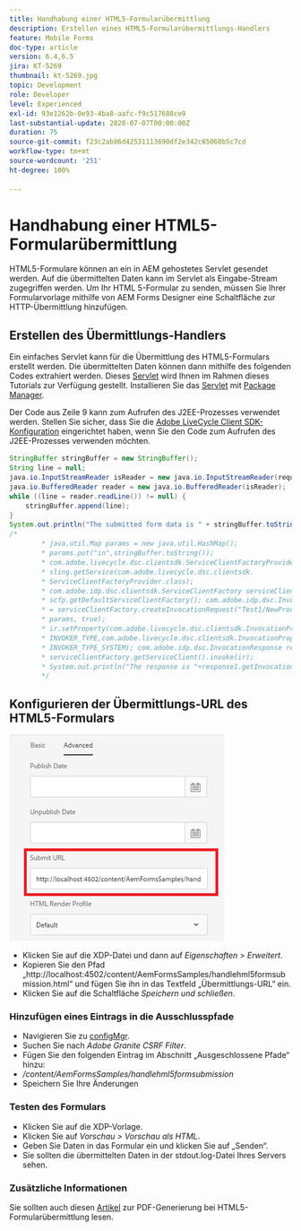 ```yaml
---
title: Handhabung einer HTML5-Formularübermittlung
description: Erstellen eines HTML5-Formularübermittlungs-Handlers
feature: Mobile Forms
doc-type: article
version: 6.4,6.5
jira: KT-5269
thumbnail: kt-5269.jpg
topic: Development
role: Developer
level: Experienced
exl-id: 93e1262b-0e93-4ba8-aafc-f9c517688ce9
last-substantial-update: 2020-07-07T00:00:00Z
duration: 75
source-git-commit: f23c2ab86d42531113690df2e342c65060b5c7cd
workflow-type: tm+mt
source-wordcount: '251'
ht-degree: 100%

---
```


# Handhabung einer HTML5-Formularübermittlung

HTML5-Formulare können an ein in AEM gehostetes Servlet gesendet werden. Auf die übermittelten Daten kann im Servlet als Eingabe-Stream zugegriffen werden. Um Ihr HTML 5-Formular zu senden, müssen Sie Ihrer Formularvorlage mithilfe von AEM Forms Designer eine Schaltfläche zur HTTP-Übermittlung hinzufügen.

## Erstellen des Übermittlungs-Handlers

Ein einfaches Servlet kann für die Übermittlung des HTML5-Formulars erstellt werden. Die übermittelten Daten können dann mithilfe des folgenden Codes extrahiert werden. Dieses [Servlet](assets/html5-submit-handler.zip) wird Ihnen im Rahmen dieses Tutorials zur Verfügung gestellt. Installieren Sie das [Servlet](assets/html5-submit-handler.zip) mit [Package Manager](http://localhost:4502/crx/packmgr/index.jsp).

Der Code aus Zeile 9 kann zum Aufrufen des J2EE-Prozesses verwendet werden. Stellen Sie sicher, dass Sie die [Adobe LiveCycle Client SDK-Konfiguration](https://helpx.adobe.com/de/aem-forms/6/submit-form-data-livecycle-process.html) eingerichtet haben, wenn Sie den Code zum Aufrufen des J2EE-Prozesses verwenden möchten.

```java
StringBuffer stringBuffer = new StringBuffer();
String line = null;
java.io.InputStreamReader isReader = new java.io.InputStreamReader(request.getInputStream(), "UTF-8");
java.io.BufferedReader reader = new java.io.BufferedReader(isReader);
while ((line = reader.readLine()) != null) {
    stringBuffer.append(line);
}
System.out.println("The submitted form data is " + stringBuffer.toString());
/*
        * java.util.Map params = new java.util.HashMap();
        * params.put("in",stringBuffer.toString());
        * com.adobe.livecycle.dsc.clientsdk.ServiceClientFactoryProvider scfp =
        * sling.getService(com.adobe.livecycle.dsc.clientsdk.
        * ServiceClientFactoryProvider.class);
        * com.adobe.idp.dsc.clientsdk.ServiceClientFactory serviceClientFactory =
        * scfp.getDefaultServiceClientFactory(); com.adobe.idp.dsc.InvocationRequest ir
        * = serviceClientFactory.createInvocationRequest("Test1/NewProcess1", "invoke",
        * params, true);
        * ir.setProperty(com.adobe.livecycle.dsc.clientsdk.InvocationProperties.
        * INVOKER_TYPE,com.adobe.livecycle.dsc.clientsdk.InvocationProperties.
        * INVOKER_TYPE_SYSTEM); com.adobe.idp.dsc.InvocationResponse response1 =
        * serviceClientFactory.getServiceClient().invoke(ir);
        * System.out.println("The response is "+response1.getInvocationId());
        */
```


## Konfigurieren der Übermittlungs-URL des HTML5-Formulars

![Übermittlungs-URL](assets/submit-url.PNG)

* Klicken Sie auf die XDP-Datei und dann auf _Eigenschaften_ > _Erweitert_.
* Kopieren Sie den Pfad „http://localhost:4502/content/AemFormsSamples/handlehml5formsubmission.html“ und fügen Sie ihn in das Textfeld „Übermittlungs-URL“ ein.
* Klicken Sie auf die Schaltfläche _Speichern und schließen_.

### Hinzufügen eines Eintrags in die Ausschlusspfade

* Navigieren Sie zu [configMgr](http://localhost:4502/system/console/configMgr).
* Suchen Sie nach _Adobe Granite CSRF Filter_.
* Fügen Sie den folgenden Eintrag im Abschnitt „Ausgeschlossene Pfade“ hinzu:
* _/content/AemFormsSamples/handlehml5formsubmission_
* Speichern Sie Ihre Änderungen

### Testen des Formulars

* Klicken Sie auf die XDP-Vorlage.
* Klicken Sie auf _Vorschau > Vorschau als HTML_.
* Geben Sie Daten in das Formular ein und klicken Sie auf „Senden“.
* Sie sollten die übermittelten Daten in der stdout.log-Datei Ihres Servers sehen.

### Zusätzliche Informationen

Sie sollten auch diesen [Artikel](https://experienceleague.adobe.com/docs/experience-manager-learn/forms/document-services/generate-pdf-from-mobile-form-submission-article.html?lang=de) zur PDF-Generierung bei HTML5-Formularübermittlung lesen.
